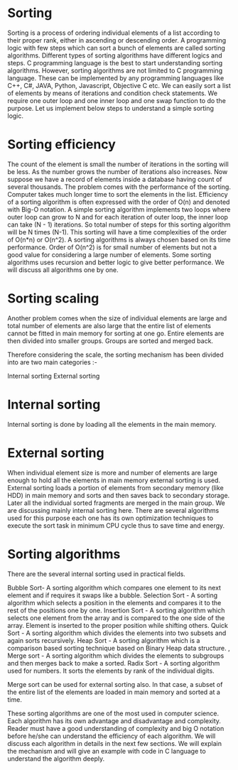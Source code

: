 # Sorting
Sorting is a process of ordering individual elements of a list according to their proper rank, either in ascending or descending order. A programming logic with few steps which can sort a bunch of elements are called sorting algorithms. Different types of sorting algorithms have different logics and steps. C programming language is the best to start understanding sorting algorithms. However, sorting algorithms are not limited to C programming language. These can be implemented by any programming languages like C++, C#, JAVA, Python, Javascript, Objective C etc. We can easily sort a list of elements by means of iterations and condition check statements. We require one outer loop and one inner loop and one swap function to do the purpose. Let us implement below steps to understand a simple sorting logic.

# Sorting efficiency
The count of the element is small the number of iterations in the sorting will be less. As the number grows the number of iterations also increases. Now suppose we have a record of elements inside a database having count of several thousands. The problem comes with the performance of the sorting. Computer takes much longer time to sort the elements in the list. Efficiency of a sorting algorithm is often expressed with the order of O(n) and denoted with Big-O notation. A simple sorting algorithm implements two loops where outer loop can grow to N and for each iteration of outer loop, the inner loop can take (N - 1) iterations. So total number of steps for this sorting algorithm will be N times (N-1). This sorting will have a time complexities of the order of O(n*n) or O(n^2). A sorting algorithms is always chosen based on its time performance. Order of O(n^2) is for small number of elements but not a good value for considering a large number of elements. Some sorting algorithms uses recursion and better logic to give better performance. We will discuss all algorithms one by one.

# Sorting scaling
Another problem comes when the size of individual elements are large and total number of elements are also large that the entire list of elements cannot be fitted in main memory for sorting at one go. Entire elements are then divided into smaller groups. Groups are sorted and merged back.

Therefore considering the scale, the sorting mechanism has been divided into are two main categories :-

Internal sorting
External sorting

# Internal sorting
Internal sorting is done by loading all the elements in the main memory.

# External sorting
When individual element size is more and number of elements are large enough to hold all the elements in main memory external sorting is used. External sorting loads a portion of elements from secondary memory (like HDD) in main memory and sorts and then saves back to secondary storage. Later all the individual sorted fragments are merged in the main group.
We are discussing mainly internal sorting here. There are several algorithms used for this purpose each one has its own optimization techniques to execute the sort task in minimum CPU cycle thus to save time and energy.

# Sorting algorithms
There are the several internal sorting used in practical fields.

Bubble Sort- A sorting algorithm which compares one element to its next element and if requires it swaps like a bubble.
Selection Sort - A sorting algorithm which selects a position in the elements and compares it to the rest of the positions one by one.
Insertion Sort - A sorting algorithm which selects one element from the array and is compared to the one side of the array. Element is inserted to the proper position while shifting others.
Quick Sort - A sorting algorithm which divides the elements into two subsets and again sorts recursively.
Heap Sort - A sorting algorithm which is a comparison based sorting technique based on Binary Heap data structure. ,
Merge sort - A sorting algorithm which divides the elements to subgroups and then merges back to make a sorted.
Radix Sort - A sorting algorithm used for numbers. It sorts the elements by rank of the individual digits.

Merge sort can be used for external sorting also. In that case, a subset of the entire list of the elements are loaded in main memory and sorted at a time.

These sorting algorithms are one of the most used in computer science. Each algorithm has its own advantage and disadvantage and complexity. Reader must have a good understanding of complexity and big O notation before he/she can understand the efficiency of each algorithm. We will discuss each algorithm in details in the next few sections. We will explain the mechanism and will give an example with code in C language to understand the algorithm deeply.




